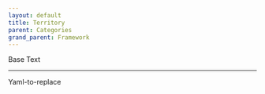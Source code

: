 ```yaml
---
layout: default
title: Territory
parent: Categories
grand_parent: Framework 
---
```


Base Text 

---

Yaml-to-replace
